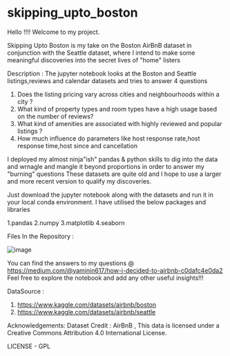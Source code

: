 # skipping_upto_boston


Hello !!!! Welcome to my project. 

Skipping Upto Boston is my take on the Boston AirBnB dataset in conjunction with the Seattle dataset, where I intend to
make some meaningful discoveries into the secret lives of "home" listers

Description : 
The jupyter notebook looks at the Boston and Seattle listings,reviews and calendar datasets and tries to answer 4 questions

1. Does the listing pricing vary across cities and neighbourhoods within a city ?
2. What kind of property types and room types have a high usage based on the number of reviews?
3. What kind of amenities are associated with highly reviewed and popular listings ?
4. How much influence do parameters like host response rate,host response time,host since and cancellation 

I deployed my almost ninja"ish" pandas & python skills to dig into the data and wrnagle and mangle it beyond proportions in order to answer my "burning" questions
These datasets are quite old and I hope to use a larger and more recent version to qualify my discoveries.

Just download the jupyter notebook along with the datasets and run it in your local conda environment. 
I have utilised the below packages and libraries

1.pandas
2.numpy
3.matplotlib
4.seaborn

Files In the Repository : 

![image](https://user-images.githubusercontent.com/117662647/203756894-46173b66-4a7d-466d-bb05-d5d89a5dbcf2.png)

You can find the answers to my questions @ https://medium.com/@yaminin617/how-i-decided-to-airbnb-c0dafc4e0da2
Feel free to explore the notebook and add any other useful insights!!!

DataSource : 
1. https://www.kaggle.com/datasets/airbnb/boston
2. https://www.kaggle.com/datasets/airbnb/seattle

Acknowledgements:
Dataset Credit : AirBnB , 
This data is licensed under a Creative Commons Attribution 4.0 International License.

LICENSE - GPL
